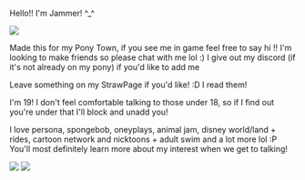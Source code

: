 Hello!! I'm Jammer! ^_^

<img src="https://64.media.tumblr.com/0c91ad93e59c937b18cb4d9ef5d79001/0848c3a94e9d26fc-c9/s400x600/356acd59d42241646cb549201adb02ce73e83b74.gifv">

Made this for my Pony Town, if you see me in game feel free to say hi !! I'm looking to make friends so please chat with me lol :)
I give out my discord (if it's not already on my pony) if you'd like to add me

Leave something on my StrawPage if you'd like! :D I read them!

I'm 19! I don't feel comfortable talking to those under 18, so if I find out you're under that I'll block and unadd you!

I love persona, spongebob, oneyplays, animal jam, disney world/land + rides, cartoon network and nicktoons + adult swim and a lot more lol :P You'll most definitely learn more about my interest when we get to talking!

<img src="https://64.media.tumblr.com/bba47a35b6543d7568263b40ecd8f1c9/0848c3a94e9d26fc-f4/s100x200/be26259aee09526a99ab55aeffecc2a40fe22081.gifv">
<img src="https://64.media.tumblr.com/0c91ad93e59c937b18cb4d9ef5d79001/0848c3a94e9d26fc-c9/s400x600/356acd59d42241646cb549201adb02ce73e83b74.gifv">


